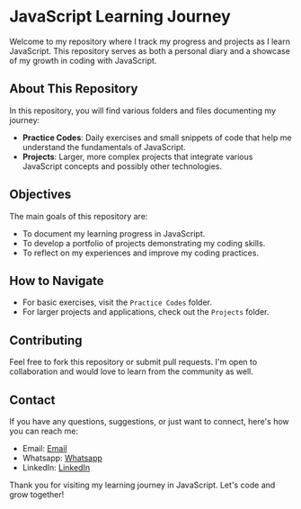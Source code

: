 # JavaScript Learning Journey

Welcome to my repository where I track my progress and projects as I learn JavaScript. This repository serves as both a personal diary and a showcase of my growth in coding with JavaScript.

## About This Repository

In this repository, you will find various folders and files documenting my journey:
- **Practice Codes**: Daily exercises and small snippets of code that help me understand the fundamentals of JavaScript.
- **Projects**: Larger, more complex projects that integrate various JavaScript concepts and possibly other technologies.

## Objectives
The main goals of this repository are:
- To document my learning progress in JavaScript.
- To develop a portfolio of projects demonstrating my coding skills.
- To reflect on my experiences and improve my coding practices.

## How to Navigate
- For basic exercises, visit the `Practice Codes` folder.
- For larger projects and applications, check out the `Projects` folder.

## Contributing
Feel free to fork this repository or submit pull requests. I'm open to collaboration and would love to learn from the community as well.

## Contact
If you have any questions, suggestions, or just want to connect, here's how you can reach me:
- Email: [Email](abrarali.se@gmail.com)
- Whatsapp: [Whatsapp](https://wa.me/923411193641)
- LinkedIn: [LinkedIn ](https://www.linkedin.com/in/abrar-ali-se)

Thank you for visiting my learning journey in JavaScript. Let's code and grow together!
